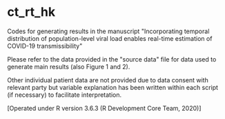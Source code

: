 # ct_rt_hk
 
Codes for generating results in the manuscript "Incorporating temporal distribution of population-level viral load enables real-time estimation of COVID-19 transmissibility"

Please refer to the data provided in the "source data" file for data used to generate main results (also Figure 1 and 2).

Other individual patient data are not provided due to data consent with relevant party but variable explanation has been written within each script (if necessary) to facilitate interpretation.

[Operated under R version 3.6.3 (R Development Core Team, 2020)]
